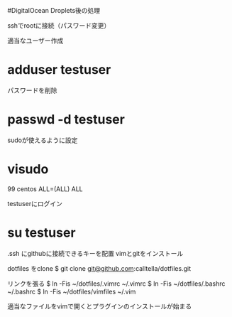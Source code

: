 #DigitalOcean Droplets後の処理

sshでrootに接続（パスワード変更）

適当なユーザー作成
# adduser testuser

パスワードを削除
# passwd -d testuser

sudoが使えるように設定
# visudo
99 centos  ALL=(ALL)       ALL

testuserにログイン
# su testuser

.ssh にgithubに接続できるキーを配置
vimとgitをインストール

dotfiles をclone
$ git clone git@github.com:calltella/dotfiles.git


リンクを張る
$ ln -Fis ~/dotfiles/.vimrc ~/.vimrc
$ ln -Fis ~/dotfiles/.bashrc ~/.bashrc
$ ln -Fis ~/dotfiles/vimfiles ~/.vim

適当なファイルをvimで開くとプラグインのインストールが始まる

